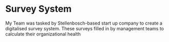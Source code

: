 # Survey System
My Team was tasked by Stellenbosch-based start up company to create a digitalised survey system.  These surveys filled in by management teams to calculate their organizational health  
